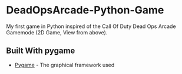 # DeadOpsArcade-Python-Game
My first game in Python inspired of the Call Of Duty Dead Ops Arcade Gamemode (2D Game, View from above).

## Built With pygame
* [Pygame](https://www.pygame.org/) - The graphical framework used

